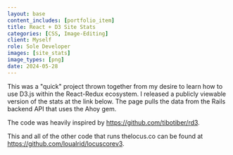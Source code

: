 ```yaml
---
layout: base
content_includes: [portfolio_item]
title: React + D3 Site Stats
categories: [CSS, Image-Editing]
client: Myself
role: Sole Developer
images: [site_stats]
image_types: [png]
date: 2024-05-28
---
```


This was a "quick" project thrown together from my desire to learn how to use D3.js within the React-Redux ecosystem. I released a publicly viewable version of the stats at the link below. The page pulls the data from the Rails backend API that uses the Ahoy gem.

The code was heavily inspired by https://github.com/tibotiber/rd3.

This and all of the other code that runs thelocus.co can be found at https://github.com/loualrid/locuscorev3.
